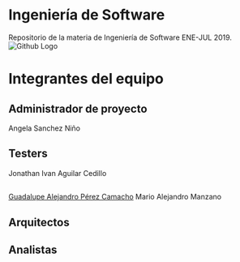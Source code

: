 # Ingeniería de Software
Repositorio de la materia de Ingeniería de Software ENE-JUL 2019.
![Github Logo](https://cataas.com/cat/says/welcome)

# Integrantes del equipo

## Administrador de proyecto
Angela Sanchez Niño

## Testers
Jonathan Ivan Aguilar Cedillo

## 
[Guadalupe Alejandro Pérez Camacho](https://github.com/alejandro-00)
Mario Alejandro Manzano

## Arquitectos

## Analistas